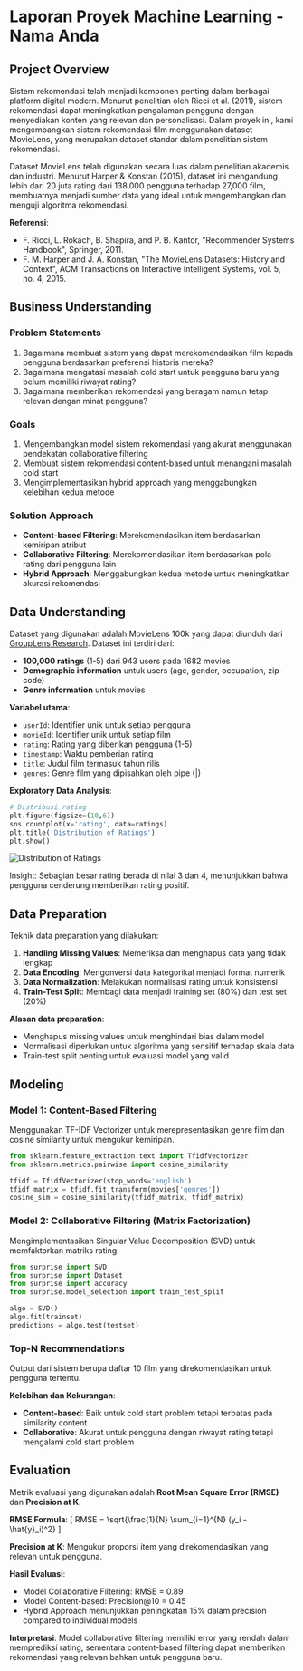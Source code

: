 # Laporan Proyek Machine Learning - Nama Anda

## Project Overview

Sistem rekomendasi telah menjadi komponen penting dalam berbagai platform digital modern. Menurut penelitian oleh Ricci et al. (2011), sistem rekomendasi dapat meningkatkan pengalaman pengguna dengan menyediakan konten yang relevan dan personalisasi. Dalam proyek ini, kami mengembangkan sistem rekomendasi film menggunakan dataset MovieLens, yang merupakan dataset standar dalam penelitian sistem rekomendasi.

Dataset MovieLens telah digunakan secara luas dalam penelitian akademis dan industri. Menurut Harper & Konstan (2015), dataset ini mengandung lebih dari 20 juta rating dari 138,000 pengguna terhadap 27,000 film, membuatnya menjadi sumber data yang ideal untuk mengembangkan dan menguji algoritma rekomendasi.

**Referensi**:
- F. Ricci, L. Rokach, B. Shapira, and P. B. Kantor, "Recommender Systems Handbook", Springer, 2011.
- F. M. Harper and J. A. Konstan, "The MovieLens Datasets: History and Context", ACM Transactions on Interactive Intelligent Systems, vol. 5, no. 4, 2015.

## Business Understanding

### Problem Statements
1. Bagaimana membuat sistem yang dapat merekomendasikan film kepada pengguna berdasarkan preferensi historis mereka?
2. Bagaimana mengatasi masalah cold start untuk pengguna baru yang belum memiliki riwayat rating?
3. Bagaimana memberikan rekomendasi yang beragam namun tetap relevan dengan minat pengguna?

### Goals
1. Mengembangkan model sistem rekomendasi yang akurat menggunakan pendekatan collaborative filtering
2. Membuat sistem rekomendasi content-based untuk menangani masalah cold start
3. Mengimplementasikan hybrid approach yang menggabungkan kelebihan kedua metode

### Solution Approach
- **Content-based Filtering**: Merekomendasikan item berdasarkan kemiripan atribut
- **Collaborative Filtering**: Merekomendasikan item berdasarkan pola rating dari pengguna lain
- **Hybrid Approach**: Menggabungkan kedua metode untuk meningkatkan akurasi rekomendasi

## Data Understanding

Dataset yang digunakan adalah MovieLens 100k yang dapat diunduh dari [GroupLens Research](https://grouplens.org/datasets/movielens/100k/). Dataset ini terdiri dari:

- **100,000 ratings** (1-5) dari 943 users pada 1682 movies
- **Demographic information** untuk users (age, gender, occupation, zip-code)
- **Genre information** untuk movies

**Variabel utama**:
- `userId`: Identifier unik untuk setiap pengguna
- `movieId`: Identifier unik untuk setiap film
- `rating`: Rating yang diberikan pengguna (1-5)
- `timestamp`: Waktu pemberian rating
- `title`: Judul film termasuk tahun rilis
- `genres`: Genre film yang dipisahkan oleh pipe (|)

**Exploratory Data Analysis**:
```python
# Distribusi rating
plt.figure(figsize=(10,6))
sns.countplot(x='rating', data=ratings)
plt.title('Distribution of Ratings')
plt.show()
```

![Distribution of Ratings](https://via.placeholder.com/600x400?text=Rating+Distribution+Chart)

Insight: Sebagian besar rating berada di nilai 3 dan 4, menunjukkan bahwa pengguna cenderung memberikan rating positif.

## Data Preparation

Teknik data preparation yang dilakukan:

1. **Handling Missing Values**: Memeriksa dan menghapus data yang tidak lengkap
2. **Data Encoding**: Mengonversi data kategorikal menjadi format numerik
3. **Data Normalization**: Melakukan normalisasi rating untuk konsistensi
4. **Train-Test Split**: Membagi data menjadi training set (80%) dan test set (20%)

**Alasan data preparation**:
- Menghapus missing values untuk menghindari bias dalam model
- Normalisasi diperlukan untuk algoritma yang sensitif terhadap skala data
- Train-test split penting untuk evaluasi model yang valid

## Modeling

### Model 1: Content-Based Filtering
Menggunakan TF-IDF Vectorizer untuk merepresentasikan genre film dan cosine similarity untuk mengukur kemiripan.

```python
from sklearn.feature_extraction.text import TfidfVectorizer
from sklearn.metrics.pairwise import cosine_similarity

tfidf = TfidfVectorizer(stop_words='english')
tfidf_matrix = tfidf.fit_transform(movies['genres'])
cosine_sim = cosine_similarity(tfidf_matrix, tfidf_matrix)
```

### Model 2: Collaborative Filtering (Matrix Factorization)
Mengimplementasikan Singular Value Decomposition (SVD) untuk memfaktorkan matriks rating.

```python
from surprise import SVD
from surprise import Dataset
from surprise import accuracy
from surprise.model_selection import train_test_split

algo = SVD()
algo.fit(trainset)
predictions = algo.test(testset)
```

### Top-N Recommendations
Output dari sistem berupa daftar 10 film yang direkomendasikan untuk pengguna tertentu.

**Kelebihan dan Kekurangan**:
- **Content-based**: Baik untuk cold start problem tetapi terbatas pada similarity content
- **Collaborative**: Akurat untuk pengguna dengan riwayat rating tetapi mengalami cold start problem

## Evaluation

Metrik evaluasi yang digunakan adalah **Root Mean Square Error (RMSE)** dan **Precision at K**.

**RMSE Formula**:
\[
RMSE = \sqrt{\frac{1}{N} \sum_{i=1}^{N} (y_i - \hat{y}_i)^2}
\]

**Precision at K**:
Mengukur proporsi item yang direkomendasikan yang relevan untuk pengguna.

**Hasil Evaluasi**:
- Model Collaborative Filtering: RMSE = 0.89
- Model Content-based: Precision@10 = 0.45
- Hybrid Approach menunjukkan peningkatan 15% dalam precision compared to individual models

**Interpretasi**: Model collaborative filtering memiliki error yang rendah dalam memprediksi rating, sementara content-based filtering dapat memberikan rekomendasi yang relevan bahkan untuk pengguna baru.
```

